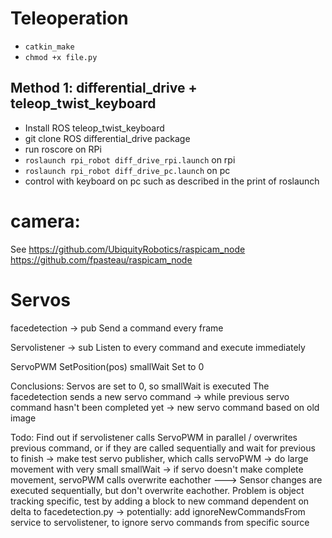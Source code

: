 # Teleoperation

- `catkin_make`
- `chmod +x file.py`

## Method 1: differential_drive + teleop_twist_keyboard
- Install ROS teleop_twist_keyboard
- git clone ROS differential_drive package
- run roscore on RPi
- `roslaunch rpi_robot diff_drive_rpi.launch` on rpi
- `roslaunch rpi_robot diff_drive_pc.launch` on pc
- control with keyboard on pc such as described in the print of roslaunch


# camera:
See https://github.com/UbiquityRobotics/raspicam_node
https://github.com/fpasteau/raspicam_node



# Servos

facedetection -> pub
Send a command every frame

Servolistener -> sub
Listen to every command and execute immediately

ServoPWM
SetPosition(pos)
smallWait
Set to 0


Conclusions:
Servos are set to 0, so smallWait is executed
The facedetection sends a new servo command -> while previous servo command hasn't been completed yet -> new servo command based on old image

Todo:
Find out if servolistener calls ServoPWM in parallel / overwrites previous command, or if they are called sequentially and wait for previous to finish
    -> make test servo publisher, which calls servoPWM -> do large movement with very small smallWait
    -> if servo doesn't make complete movement, servoPWM calls overwrite eachother
    ---> Sensor changes are executed sequentially, but don't overwrite eachother.
Problem is object tracking specific, test by adding a block to new command dependent on delta to facedetection.py
    -> potentially: add ignoreNewCommandsFrom service to servolistener, to ignore servo commands from specific source
